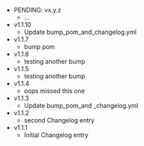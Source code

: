* PENDING: vx.y.z
    * ...
* v1.1.10
    * Update bump_pom_and_changelog.yml
* v1.1.7
    * bump pom
* v1.1.6
    * testing another bump
* v1.1.5
    * testing another bump
* v1.1.4
    * oops missed this one
* v1.1.3
    * Update bump_pom_and _changelog.yml
* v1.1.2
    * second Changelog entry
* v1.1.1
    * Initial Changelog entry
